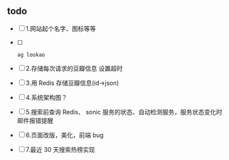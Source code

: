 ## todo

- [ ] 1.网站起个名字、图标等等

- [ ] ```shell
  ag lookao
  ```

- [ ] 2.存储每次请求的豆瓣信息 设置超时

- [ ] 3.用 Redis 存储豆瓣信息(id->json)

- [ ] 4.系统架构图？

- [ ] 5.搜索前查询 Redis、 sonic 服务的状态、自动检测服务，服务状态变化时邮件报错提醒

- [ ] 6.页面改版，美化，前端 bug

- [ ] 7.最近 30 天搜索热榜实现

